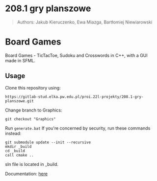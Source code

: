 # 208.1 gry planszowe
>Authors: Jakub Kieruczenko, Ewa Miazga, Bartłomiej Niewiarowski

# Board Games

Board Games - TicTacToe, Sudoku and Crosswords in C++, with a GUI made in SFML.

## Usage

Clone this repository using:

```shell
https://gitlab-stud.elka.pw.edu.pl/proi.22l-projekty/208.1-gry-planszowe.git
```
Change branch to Graphics:
```shell
git checkout "Graphics"
```
Run `generate.bat`
If you're concerned by security, run these commands instead:
```shell
git submodule update --init --recursive
mkdir _build
cd _build
call cmake ..
```
sln file is located in _build.

Documentation: [here](./BoardGamesDocumentation.pdf)

